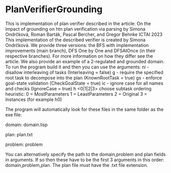 # PlanVerifierGrounding
This is implementation of plan verifier described in the article:  On the impact of grounding on htn plan verification via parsing by Simona Ondrčková, Roman Barták, Pascal Bercher, and Gregor Behnke ICTAI 2023
This implementation of the described verifier is created by Simona Ondrčková.
We provide three versions: the BFS with implementation improvements (main branch), DFS One by One and DFSAtOnce (in their respective branches). For more information on how they differ see the article. 
We also provide an example of a 2-regulated and grounded domain. 
To run the program build it and then you can use the arguments: 
ni - disallow interleaving of tasks (Interleaving = false)
g - require the specified root task to decompose into the plan (KnownRootTask = true)
gs - enforce goal-state validation (CheckGoalState = true)
ic - ignore case for all names and checks (IgnoreCase = true)
h <0|1|2|3> choose subtask ordering heuristic: 0 = MostParameters 1 = LeastParameters 2 = Original 3 = Instances (for example h0)

The program will automatically look for these files in the same folder as the exe file: 

domain: domain.lisp

plan: plan.txt

problem: problem

You can alternatively specify the path to the domain,problem and plan fields in arguments. If so then these have to be the first 3 arguments in this order: domain,problem,plan. The plan file must have the .txt file extension. 
